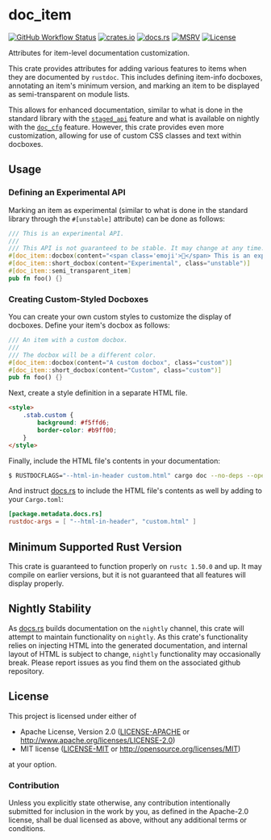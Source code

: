 # doc_item

[![GitHub Workflow Status](https://img.shields.io/github/workflow/status/Anders429/doc_item/Tests/master)](https://github.com/Anders429/doc_item/actions)
[![crates.io](https://img.shields.io/crates/v/doc_item)](https://crates.io/crates/doc_item)
[![docs.rs](https://docs.rs/doc_item/badge.svg)](https://docs.rs/doc_item)
[![MSRV](https://img.shields.io/badge/rustc-1.50.0+-yellow.svg)](#minimum-supported-rust-version)
[![License](https://img.shields.io/crates/l/doc_item)](#license)

Attributes for item-level documentation customization.

This crate provides attributes for adding various features to items when they are documented by
`rustdoc`. This includes defining item-info docboxes, annotating an item's minimum version, and
marking an item to be displayed as semi-transparent on module lists.

This allows for enhanced documentation, similar to what is done in the standard library with the
[`staged_api`](https://doc.rust-lang.org/beta/unstable-book/language-features/staged-api.html)
feature and what is available on nightly with the
[`doc_cfg`](https://doc.rust-lang.org/beta/unstable-book/language-features/doc-cfg.html) feature.
However, this crate provides even more customization, allowing for use of custom CSS classes and
text within docboxes.

## Usage

### Defining an Experimental API
Marking an item as experimental (similar to what is done in the standard library through the
`#[unstable]` attribute) can be done as follows:

```rust
/// This is an experimental API.
///
/// This API is not guaranteed to be stable. It may change at any time.
#[doc_item::docbox(content="<span class='emoji'>🔬</span> This is an experimental API.", class="unstable")]
#[doc_item::short_docbox(content="Experimental", class="unstable")]
#[doc_item::semi_transparent_item]
pub fn foo() {}
```

### Creating Custom-Styled Docboxes
You can create your own custom styles to customize the display of docboxes. Define your item's
docbox as follows:

```rust
/// An item with a custom docbox.
///
/// The docbox will be a different color.
#[doc_item::docbox(content="A custom docbox", class="custom")]
#[doc_item::short_docbox(content="Custom", class="custom")]
pub fn foo() {}
```

Next, create a style definition in a separate HTML file.
```html
<style>
    .stab.custom {
        background: #f5ffd6;
        border-color: #b9ff00;
    }
</style>
```

Finally, include the HTML file's contents in your documentation:

```bash
$ RUSTDOCFLAGS="--html-in-header custom.html" cargo doc --no-deps --open
```

And instruct [docs.rs](https://docs.rs/) to include the HTML file's contents as well by adding to your `Cargo.toml`:

```toml
[package.metadata.docs.rs]
rustdoc-args = [ "--html-in-header", "custom.html" ]
```

## Minimum Supported Rust Version
This crate is guaranteed to function properly on `rustc 1.50.0` and up. It may compile on earlier
versions, but it is not guaranteed that all features will display properly.

## Nightly Stability
As [docs.rs](https://docs.rs/) builds documentation on the `nightly` channel, this crate will
attempt to maintain functionality on `nightly`. As this crate's functionality relies on injecting
HTML into the generated documentation, and internal layout of HTML is subject to change, `nightly`
functionality may occasionally break. Please report issues as you find them on the associated github
repository.

## License
This project is licensed under either of

* Apache License, Version 2.0
([LICENSE-APACHE](https://github.com/Anders429/more_ranges/blob/HEAD/LICENSE-APACHE) or
http://www.apache.org/licenses/LICENSE-2.0)
* MIT license
([LICENSE-MIT](https://github.com/Anders429/more_ranges/blob/HEAD/LICENSE-MIT) or
http://opensource.org/licenses/MIT)

at your option.

### Contribution
Unless you explicitly state otherwise, any contribution intentionally submitted for inclusion in the work by you, as defined in the Apache-2.0 license, shall be dual licensed as above, without any additional terms or conditions.
